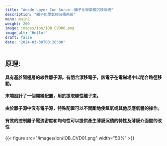 ```yaml
---
title: "Anode Layer Ion Sorce--離子化學氣相沉積系統"
description: "離子化學氣相沉積系統"
menu: main2
weight: 200
image: images/Ion/IOB_CVD00.png
image_alt: "Hello!"
draft: false
date: "2024-03-30T00:20:00"
---
```


## 原理:
#### 具有基於陽極層的線性離子源。有閉合漂移電子，該電子在電磁場中以閉合路徑移動。
#### 末端設計了一個開縫配置，用於提取線性離子束。
#### 由於離子源中沒有電子源，特殊配置可以不間斷地使氧氣或其他反應氣體的操作。
#### 有效的控制離子電流密度和均勻性可以提供產生薄膜沉積的特性及薄膜介面間的改性

{{< figure src="/images/Ion/IOB_CVD01.png" width="50%" >}}
